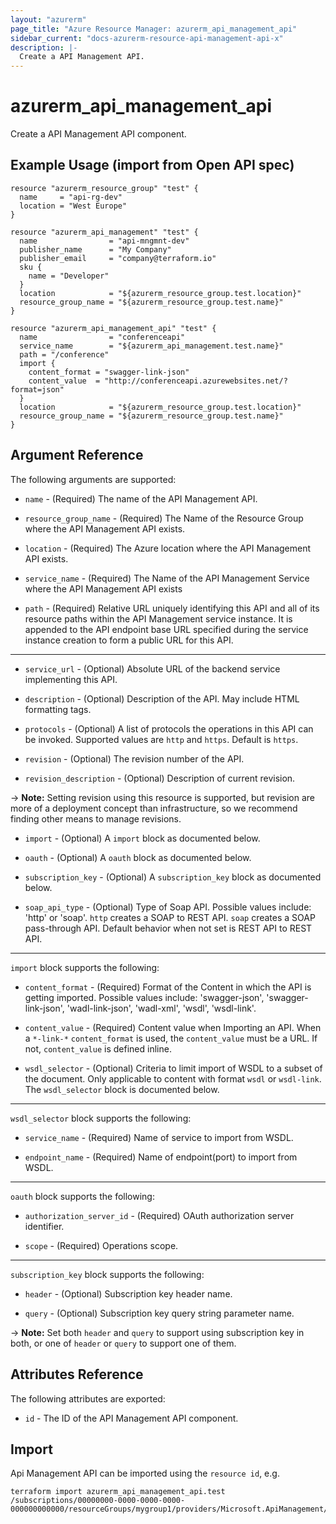 ```yaml
---
layout: "azurerm"
page_title: "Azure Resource Manager: azurerm_api_management_api"
sidebar_current: "docs-azurerm-resource-api-management-api-x"
description: |-
  Create a API Management API.
---
```


# azurerm_api_management_api

Create a API Management API component.

## Example Usage (import from Open API spec)

```hcl
resource "azurerm_resource_group" "test" {
  name     = "api-rg-dev"
  location = "West Europe"
}

resource "azurerm_api_management" "test" {
  name                = "api-mngmnt-dev"
  publisher_name      = "My Company"
  publisher_email     = "company@terraform.io"
  sku {
    name = "Developer"
  }
  location            = "${azurerm_resource_group.test.location}"
  resource_group_name = "${azurerm_resource_group.test.name}"
}

resource "azurerm_api_management_api" "test" {
  name                = "conferenceapi"
  service_name        = "${azurerm_api_management.test.name}"
  path = "/conference"
  import {
    content_format = "swagger-link-json"
    content_value  = "http://conferenceapi.azurewebsites.net/?format=json"
  }
  location            = "${azurerm_resource_group.test.location}"
  resource_group_name = "${azurerm_resource_group.test.name}"
}
```

## Argument Reference

The following arguments are supported:

* `name` - (Required) The name of the API Management API.

* `resource_group_name` - (Required) The Name of the Resource Group where the API Management API exists.

* `location` - (Required) The Azure location where the API Management API exists.

* `service_name` - (Required) The Name of the API Management Service where the API Management API exists

* `path` - (Required) Relative URL uniquely identifying this API and all of its resource paths within the API Management service instance. It is appended to the API endpoint base URL specified during the service instance creation to form a public URL for this API.

---

* `service_url` - (Optional) Absolute URL of the backend service implementing this API.

* `description` - (Optional) Description of the API. May include HTML formatting tags.

* `protocols` - (Optional) A list of protocols the operations in this API can be invoked. Supported values are `http` and `https`. Default is `https`.

* `revision` - (Optional) The revision number of the API.

* `revision_description` - (Optional) Description of current revision.

-> **Note:** Setting revision using this resource is supported, but revision are more of a deployment concept than infrastructure, so we recommend finding other means to manage revisions.

* `import` - (Optional) A `import` block as documented below.

* `oauth` - (Optional) A `oauth` block as documented below.

* `subscription_key` - (Optional) A `subscription_key` block as documented below.

* `soap_api_type` - (Optional) Type of Soap API. Possible values include: 'http' or 'soap'. `http` creates a SOAP to REST API. `soap` creates a SOAP pass-through API. Default behavior when not set is REST API to REST API.

---

`import` block supports the following:

* `content_format` - (Required) Format of the Content in which the API is getting imported. Possible values include: 'swagger-json', 'swagger-link-json', 'wadl-link-json', 'wadl-xml', 'wsdl', 'wsdl-link'.

* `content_value` - (Required) Content value when Importing an API. When a `*-link-*` `content_format` is used, the `content_value` must be a URL. If not, `content_value` is defined inline.

* `wsdl_selector` - (Optional) Criteria to limit import of WSDL to a subset of the document. Only applicable to content with format `wsdl` or `wsdl-link`. The `wsdl_selector` block is documented below.

---

`wsdl_selector` block supports the following:

* `service_name` - (Required) Name of service to import from WSDL.

* `endpoint_name` - (Required) Name of endpoint(port) to import from WSDL.

---

`oauth` block supports the following:

* `authorization_server_id` - (Required) OAuth authorization server identifier.

* `scope` - (Required) Operations scope.

---

`subscription_key` block supports the following:

* `header` - (Optional) Subscription key header name.

* `query` - (Optional) Subscription key query string parameter name.

-> **Note:** Set both `header` and `query` to support using subscription key in both, or one of `header` or `query` to support one of them.

## Attributes Reference

The following attributes are exported:

* `id` - The ID of the API Management API component.

## Import

Api Management API can be imported using the `resource id`, e.g.

```shell
terraform import azurerm_api_management_api.test /subscriptions/00000000-0000-0000-0000-000000000000/resourceGroups/mygroup1/providers/Microsoft.ApiManagement/service/instance1/apis/api1
```
